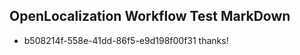 ## OpenLocalization Workflow Test MarkDown
* b508214f-558e-41dd-86f5-e9d198f00f31 
thanks!<!--HONumber=Mar16_HO4-->
